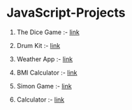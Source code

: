# JavaScript-Projects

1) The Dice Game :- [link](https://shweta2024.github.io/JavaScript-Projects/The-Dice-Game/)

2) Drum Kit :- [link](https://shweta2024.github.io/JavaScript-Projects/Drum-Kit/)

3) Weather App :- [link](https://shweta2024.github.io/JavaScript-Projects/Weather-App/)

4) BMI Calculator :- [link](https://shweta2024.github.io/JavaScript-Projects/BMI-calculator/)

5) Simon Game :- [link](https://shweta2024.github.io/JavaScript-Projects/Simon-Game/)

6) Calculator :- [link](https://shweta2024.github.io/JavaScript-Projects/Calculator/)

